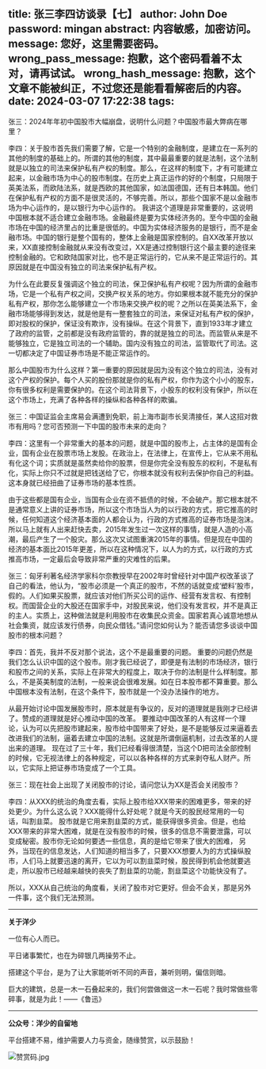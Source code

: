title: 张三李四访谈录【七】
author: John Doe
password: mingan
abstract: 内容敏感，加密访问。
message: 您好，这里需要密码。
wrong_pass_message: 抱歉，这个密码看着不太对，请再试试。
wrong_hash_message: 抱歉，这个文章不能被纠正，不过您还是能看看解密后的内容。
date: 2024-03-07 17:22:38
tags:
---
张三：2024年年初中国股市大幅崩盘，说明什么问题？中国股市最大弊病在哪里？<!--more-->

李四：关于股市首先我们需要了解，它是一个特别的金融制度，是建立在一系列的其他的制度的基础上的。所谓的其他的制度，其中最最重要的就是法制，这个法制就是以独立的司法来保护私有产权的制度。那么，在这样的制度下，才有可能建立起来，以金融市场为中心的股市制度。在历史上真正运作的好的个制度，只局限于英美法系，而欧陆法系，就是西欧的其他国家，如法国德国，还有日本韩国。他们在保护私有产权的方面不是很灵活的，不够完善。所以，那些个国家不是以金融市场为中心运作的，是以银行为中心运作的。 我讲这个道理是非常重要的，这说明中国根本就不适合建立金融市场。金融最终是要为实体经济务的。至今中国的金融市场在中国的经济里占的比重是很低的。中国为实体经济服务的是银行，而不是金融市场。中国的银行是整个国有的，整体上金融是国家控制的。自XX改革开放以来，XX直接控制金融就从来没有改变过，XX是通过控制银行这个最主要的途径来控制金融的。它和欧陆国家对比，也不是正常运行的，它从来不是正常运行的。其原因就是在中国没有独立的司法来保护私有产权。

为什么在此要反复强调这个独立的司法，保卫保护私有产权呢？因为所谓的金融市场，它是一个私有产权之间，交换产权关系的地方。你如果根本就不能充分的保护私有产权，那你怎么能够建立一个市场来交换产权的呢？之所以在英美法系下，金融市场能够得到发达，就是他是有一整套独立的司法，来保证对私有产权的保护，即对股权的保护，保证没有欺诈，没有操纵。在这个背景下，直到1933年才建立了政府的监管，之前都是没有政府监管的，靠的就是独立的司法。而监管从来是不能够独立，它是独立司法的一个辅助。国内没有独立的司法，监管取代了司法。这一切都决定了中国证券市场是不能正常运作的。

那么中国股市为什么这样？第一重要的原因就是因为没有这个独立的司法，没有对这个产权的保护。每个人买的股份那就是你的私有产权，你作为这个小小的股东，你有很多权利是需要保护的。在这个司法背景下，小股东的权利没有保护，所以在这个市场上，充满了各种各样的操纵和各种各样的欺骗。

张三：中国证监会主席易会满遭到免职，前上海市副市长吴清接任，某人这招对救市有用吗？您可否预测一下中国的股市未来的走向？

李四：这里有一个非常重大的基本的问题，就是中国的股市上，占主体的是国有企业，国有企业在股票市场上发股。在政治上，在法律上，在宣传上，它从来不用私有化这个词；实质就是虽然卖给你的股票，但是你完全没有股东的权利，不是私有化，实际上你只不过就是把钱送给了它，你根本就没有权利去保护你自己的利益。这本身就已经扭曲了证券市场的基本性质。

由于这些都是国有企业，当国有企业在资不抵债的时候，不会破产。那它根本就不是通常意义上讲的证券市场，所以这个市场当人为的以行政的方式，把它推高的时候，任何知道这个经济基本面的人都会认为，行政的方式推高的证券市场是泡沫。所以马上就有人出来赶快去卖，2015年发生过一次这样的事情，就是人造的小高潮，最后产生了一个股灾。那么这次又试图重演2015年的事情。但是现在中国的经济的基本面比2015年更差，所以在这种情况下，以人为的方式，以行政的方式推高市场，一定最后会导致非常严重的灾难性的后果。

张三：匈牙利著名经济学家科尔奈教授早在2002年时曾经针对中国产权改革谈了自己的看法，他认为，“股市必须是一个真正的股市，不然的话就变成‘塑料’股市，假的。人们如果买股票，就应该对他们所买公司的运作、经营有发言权、有控制权。而国营企业的大股还在国家手中，对股民来说，他们没有发言权，并不是真正的主人。实质上，这种做法就是利用股市在收集民众资金。国家若真心诚意地想从社会集资，就应该发行债券，向民众借钱。”请问您如何认为？能否请您多谈谈中国股市的根本问题？

李四：首先，我并不反对那个说法，这个不是最重要的问题。 重要的问题仍然是我们怎么认识中国的这个股市。刚才我已经说了，即便是有法制的市场经济，银行和股市之间的关系，实际上在非常大的程度上，取决于你的法制是什么样制度。那么，不是英美制度的法制，一般来说会很难发展。如在日本股市都不算重要。那么中国根本没有法制，在这个条件下，股市就是一个没办法操作的地方。

从最开始讨论中国发展股市时，原本就是有争议的，反对的道理就是我刚才已经讲了。赞成的道理就是好心推动中国的改革。 要推动中国改革的人有这样一个理论，认为可以先把股市建起来，股市给中国带来了好处，是不是能够反过来逼着去改进我们的法制，逼着去建立中国的法制。这就是所谓倒逼机制，过去改革的人提出来的道理。 现在过了三十年，我们已经看得很清楚，当这个D把司法全部控制的时候，它无视法律上的各种规定，可以以各种各样的方式来剥夺私人财产。所以，它实际上把证券市场变成了一个工具。

张三：现在社会上出现了关闭股市的讨论，请问您认为XX是否会关闭股市？

李四：从XXX的统治的角度去看，实际上股市给XXX带来的困难更多，带来的好处更少。为什么这么说？XXX能得什么好处呢？就是今天的股民经常用的一句话，叫割韭菜。 股市就是它用来割韭菜的方式，能获得很多资金。但是，也给XXX带来的非常大困难，就是在没有股市的时候，很多的信息不需要泄露，可以变成秘密。股市你无论如何要透一些信息，真的是给它带来了很大的困难， 另外，当现在的信息发达，人们知道的相当多了，只要XXX想要人为的方式操纵股市，人们马上就要迅速的离开，它以为可以割韭菜时候，股民得到机会他就要逃走，所以股市已经越来越快的丧失了割韭菜的功能，割韭菜这个功能快没有了。

所以，XXX从自己统治的角度看，关闭了股市对它更好。但会不会关，那是另外一件事，这个我们无法预测。
- - -
**关于洋少**

一位有心人而已。

平日诸事繁忙，也在为碎银几两操劳不止。

搭建这个平台，是为了让大家能听听不同的声音，兼听则明，偏信则暗。

巨大的建筑，总是一木一石叠起来的，我们何尝做做这一木一石呢？我时常做些零碎事，就是为此！——《鲁迅》

---

**公众号：洋少的自留地** 

平台搭建不易，维护需要人力与资金，随缘赞赏，以示鼓励！

![赞赏码.jpg](/images/shang.jpg)